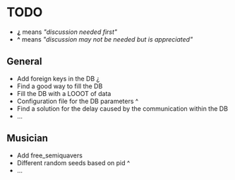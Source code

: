 # TODO

- **¿** means *"discussion needed first"*
- **^** means *"discussion may not be needed but is appreciated"*

## General

* Add foreign keys in the DB ¿
* Find a good way to fill the DB 
* Fill the DB with a LOOOT of data
* Configuration file for the DB parameters ^
* Find a solution for the delay caused by the communication within the DB
* ...

## Musician
* Add free_semiquavers
* Different random seeds based on pid ^
* ...


